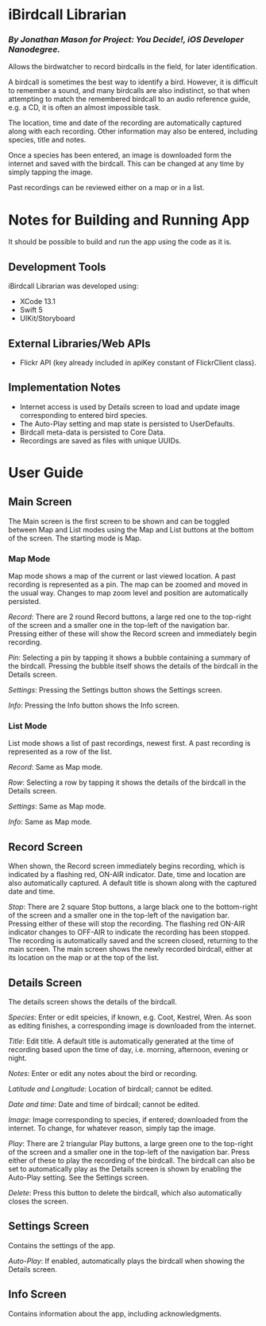 # iBirdcall Librarian
### *By Jonathan Mason for Project: You Decide!, iOS Developer Nanodegree.*

Allows the birdwatcher to record birdcalls in the field, for later identification.

A birdcall is sometimes the best way to identify a bird. However, it is difficult to remember a sound, and many birdcalls are also indistinct, so that when attempting to match the remembered birdcall to an audio reference guide, e.g. a CD, it is often an almost impossible task.

The location, time and date of the recording are automatically captured along with each recording. Other information may also be entered, including species, title and notes.

Once a species has been entered, an image is downloaded form the internet and saved with the birdcall. This can be changed at any time by simply tapping the image.

Past recordings can be reviewed either on a map or in a list.

# Notes for Building and Running App

It should be possible to build and run the app using the code as it is.

## Development Tools

iBirdcall Librarian was developed using:

- XCode 13.1
- Swift 5
- UIKit/Storyboard

## External Libraries/Web APIs

- Flickr API (key already included in apiKey constant of FlickrClient class).

## Implementation Notes

- Internet access is used by Details screen to load and update image corresponding to entered bird species.
- The Auto-Play setting and map state is persisted to UserDefaults.
- Birdcall meta-data is persisted to Core Data.
- Recordings are saved as files with unique UUIDs.

# User Guide

## Main Screen

The Main screen is the first screen to be shown and can be toggled between Map and List modes using the Map and List buttons at the bottom of the screen. The starting mode is Map.

### Map Mode

Map mode shows a map of the current or last viewed location. A past recording is represented as a pin. The map can be zoomed and moved in the usual way. Changes to map zoom level and position are automatically persisted.

*Record*: There are 2 round Record buttons, a large red one to the top-right of the screen and a smaller one in the top-left of the navigation bar. Pressing either of these will show the Record screen and immediately begin recording.

*Pin*: Selecting a pin by tapping it shows a bubble containing a summary of the birdcall. Pressing the bubble itself shows the details of the birdcall in the Details screen.

*Settings*: Pressing the Settings button shows the Settings screen.

*Info*: Pressing the Info button shows the Info screen.

### List Mode

List mode shows a list of past recordings, newest first. A past recording is represented as a row of the list.

*Record*: Same as Map mode.

*Row*: Selecting a row by tapping it shows the details of the birdcall in the Details screen.

*Settings*: Same as Map mode.

*Info*: Same as Map mode.

## Record Screen

When shown, the Record screen immediately begins recording, which is indicated by a flashing red, ON-AIR indicator. Date, time and location are also automatically captured. A default title is shown along with the captured date and time.

*Stop*: There are 2 square Stop buttons, a large black one to the bottom-right of the screen and a smaller one in the top-left of the navigation bar. Pressing either of these will stop the recording. The flashing red ON-AIR indicator changes to OFF-AIR to indicate the recording has been stopped. The recording is automatically saved and the screen closed, returning to the main screen. The main screen shows the newly recorded birdcall, either at its location on the map or at the top of the list.

## Details Screen

The details screen shows the details of the birdcall.

*Species*: Enter or edit speicies, if known, e.g. Coot, Kestrel, Wren. As soon as editing finishes, a corresponding image is downloaded from the internet.

*Title*: Edit title. A default title is automatically generated at the time of recording based upon the time of day, i.e. morning, afternoon, evening or night.

*Notes*: Enter or edit any notes about the bird or recording.

*Latitude and Longitude*: Location of birdcall; cannot be edited.

*Date and time*: Date and time of birdcall; cannot be edited.

*Image*: Image corresponding to species, if entered; downloaded from the internet. To change, for whatever reason, simply tap the image.

*Play*: There are 2 triangular Play buttons, a large green one to the top-right of the screen and a smaller one in the top-left of the navigation bar. Press either of these to play the recording of the birdcall. The birdcall can also be set to automatically play as the Details screen is shown by enabling the Auto-Play setting. See the Settings screen.

*Delete*: Press this button to delete the birdcall, which also automatically closes the screen.

## Settings Screen

Contains the settings of the app.

*Auto-Play*: If enabled, automatically plays the birdcall when showing the Details screen.

## Info Screen

Contains information about the app, including acknowledgments.
